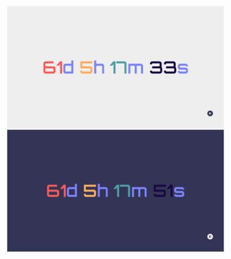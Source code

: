 ![Countdown Timer Image](/countdown-timer-light.png "Countdown Timer Image Light Mode")
![Countdown Timer Image](/countdown-timer-dark.png "Countdown Timer Image Dark Mode")